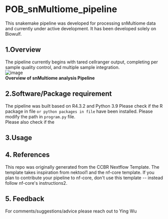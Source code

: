# POB_snMultiome_pipeline    
This snakemake pipeline was developed for processing snMultiome data and currently under active development. It has been developed solely on Biowulf.   

## 1.Overview    
The pipeline currently begins with tared cellranger output, completing per sample quality control, and multiple sample integration.  
![image](https://github.com/NCI-CCR-POB/POB_snMultiome_pipeline/assets/114779622/a60b67de-341c-47b0-83e5-7ac3025d3fad)  
**Overview of snMultiome analysis Pipeline**

## 2.Software/Package requirement  
The pipeline was built based on R4.3.2 and Python 3.9 
Please check if the R package in file `` or python packages in file `` have been installed. Please modify the path in `program.py` file.  
Please also check if the 


## 3.Usage  
  
  
## 4. References  
This repo was originally generated from the CCBR Nextflow Template. The template takes inspiration from nektool1 and the nf-core template. If you plan to contribute your pipeline to nf-core, don't use this template -- instead follow nf-core's instructions2.

## 5. Feedback
For comments/suggestions/advice please reach out to Ying Wu
